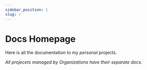 ```yaml
---
sidebar_position: 1
slug: /
---
```


# Docs Homepage

Here is all the documentation to my *personal* projects.

*All projecets managed by Organizations have their separate docs.*